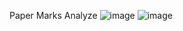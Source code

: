 Paper Marks Analyze
![image](https://github.com/user-attachments/assets/1a2bab60-ac55-49fe-b255-9cebfbef289a)
![image](https://github.com/user-attachments/assets/304612b7-6a68-4ddc-9a7f-83b44037e5f2)
